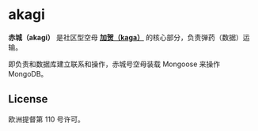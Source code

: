 # akagi

**赤城（akagi）** 是社区型空母 [**加贺（kaga）**](https://github.com/egoist/kaga) 的核心部分，负责弹药（数据）运输。

即负责和数据库建立联系和操作，赤城号空母装载 Mongoose 来操作 MongoDB。

## License

欧洲提督第 110 号许可。
